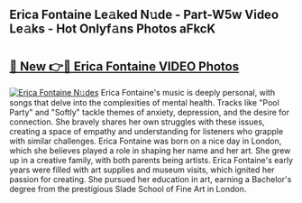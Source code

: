 ## Erica Fontaine Le𝚊ked N𝚞de - Part-W5w Video Le𝚊ks - Hot Onlyf𝚊ns Photos aFkcK

# <h2><a href="http://ab76993.deff.icu/?id=Erica+Fontaine">🔗 New 👉🔴 Erica Fontaine VIDEO Photos</a></h2>

[![Erica Fontaine N𝚞des](https://i.imgur.com/rIISA9y.gif)](http://ab76993.deff.icu/?id=Erica+Fontaine)
Erica Fontaine's music is deeply personal, with songs that delve into the complexities of mental health. Tracks like "Pool Party" and "Softly" tackle themes of anxiety, depression, and the desire for connection. She bravely shares her own struggles with these issues, creating a space of empathy and understanding for listeners who grapple with similar challenges. Erica Fontaine was born on a nice day in London, which she believes played a role in shaping her name and her art. She grew up in a creative family, with both parents being artists. Erica Fontaine's early years were filled with art supplies and museum visits, which ignited her passion for creating. She pursued her education in art, earning a Bachelor's degree from the prestigious Slade School of Fine Art in London.
